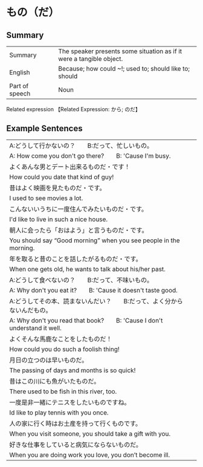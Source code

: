 # もの（だ）

## Summary

<table><tr>   <td>Summary<td>   <td>The speaker presents some situation as if it were a tangible object.</td><tr><tr>   <td>English<td>   <td>Because; how could ~!; used to; should like to; should</td><tr><tr>   <td>Part of speech<td>   <td>Noun</td><tr></table><tr>   <td>Related expression<td>   <td>【Related Expression: から; のだ】</td><tr></table></table>

## Example Sentences

<table><tr><td>A:どうして行かないの？  B:だって、忙しいもの。<td><tr><tr><td>A: How come you don't go there?&emsp;&emsp;B: 'Cause I'm busy.<td><tr><tr><td>よくあんな男とデート出来るものだ・です！<td><tr><tr><td>How could you date that kind of guy!<td><tr><tr><td>昔はよく映画を見たものだ・です。<td><tr><tr><td>I used to see movies a lot.<td><tr><tr><td>こんないいうちに一度住んでみたいものだ・です。<td><tr><tr><td>I'd like to live in such a nice house.<td><tr><tr><td>朝人に会ったら「おはよう」と言うものだ・です。<td><tr><tr><td>You should say “Good morning” when you see people in the morning.<td><tr><tr><td>年を取ると昔のことを話したがるものだ・です。<td><tr><tr><td>When one gets old, he wants to talk about his/her past.<td><tr><tr><td>A:どうして食べないの？  B:だって、不味いもの。<td><tr><tr><td>A: Why don't you eat it?&emsp;&emsp;B: 'Cause it doesn't taste good.<td><tr><tr><td>A:どうしてその本、読まないんだい？  B:だって、よく分からないんだもの。<td><tr><tr><td>A: Why don't you read that book?&emsp;&emsp;B: 'Cause I don't understand it well.<td><tr><tr><td>よくそんな馬鹿なことをしたものだ！<td><tr><tr><td>How could you do such a foolish thing!<td><tr><tr><td>月日の立つのは早いものだ。<td><tr><tr><td>The passing of days and months is so quick!<td><tr><tr><td>昔はこの川にも魚がいたものだ。<td><tr><tr><td>There used to be fish in this river, too.<td><tr><tr><td>一度是非一緒にテニスをしたいものですね。<td><tr><tr><td>Id like to play tennis with you once.<td><tr><tr><td>人の家に行く時はお土産を持って行くものです。<td><tr><tr><td>When you visit someone, you should take a gift with you.<td><tr><tr><td>好きな仕事をしていると病気にならないものだ。<td><tr><tr><td>When you are doing work you love, you don’t become ill.<td><tr></table>

